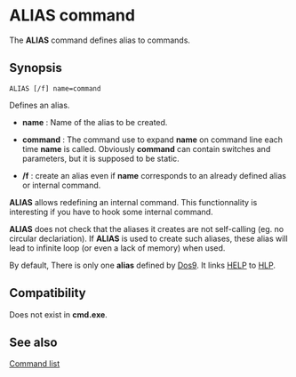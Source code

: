 # ALIAS command #

The **ALIAS** command defines alias to commands.

## Synopsis ##

    ALIAS [/f] name=command

Defines an alias.

* **name** : Name of the alias to be created.

* **command** : The command use to expand **name** on command line each time 
  **name** is called. Obviously **command** can contain switches and 
  parameters, but it is supposed to be static.

* **/f** : create an alias even if **name** corresponds to an already defined 
  alias or internal command.

**ALIAS** allows redefining an internal command. This functionnality is 
interesting if you have to hook some internal command.

**ALIAS** does not check that the aliases it creates are not self-calling 
\(eg. no circular declariation\). If **ALIAS** is used to create such aliases, 
these alias will lead to infinite loop \(or even a lack of memory\) when used.

By default, There is only one **alias** defined by [Dos9](dos9). It links 
[HELP](help) to [HLP](hlp).

## Compatibility ##

Does not exist in **cmd.exe**.

## See also ##

[Command list](commands) 

